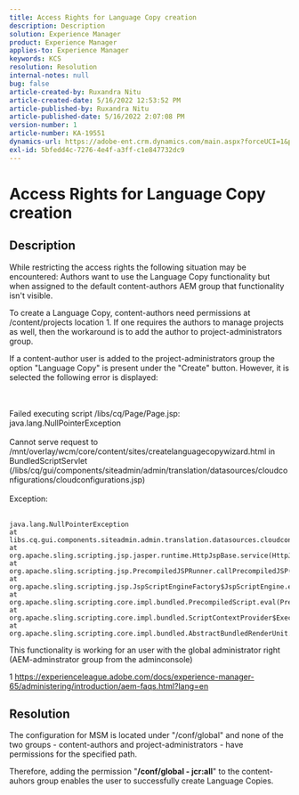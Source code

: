 ```yaml
---
title: Access Rights for Language Copy creation
description: Description
solution: Experience Manager
product: Experience Manager
applies-to: Experience Manager
keywords: KCS
resolution: Resolution
internal-notes: null
bug: false
article-created-by: Ruxandra Nitu
article-created-date: 5/16/2022 12:53:52 PM
article-published-by: Ruxandra Nitu
article-published-date: 5/16/2022 2:07:08 PM
version-number: 1
article-number: KA-19551
dynamics-url: https://adobe-ent.crm.dynamics.com/main.aspx?forceUCI=1&pagetype=entityrecord&etn=knowledgearticle&id=2e4a6f36-17d5-ec11-a7b5-000d3a37750e
exl-id: 5bfedd4c-7276-4e4f-a3ff-c1e847732dc9
---
```

# Access Rights for Language Copy creation

## Description


While restricting the access rights the following situation may be encountered:
 Authors want to use the Language Copy functionality but when assigned to the default content-authors AEM group that functionality isn't visible.

To create a Language Copy, content-authors need permissions at /content/projects location 1. If one requires the authors to manage projects as well, then the workaround is to add the author to project-administrators group.

If a content-author user is added to the project-administrators group the option "Language Copy" is present under the "Create" button. However, it is selected the following error is displayed:


<br><br>Failed executing script /libs/cq/Page/Page.jsp: java.lang.NullPointerException<br><br>
Cannot serve request to /mnt/overlay/wcm/core/content/sites/createlanguagecopywizard.html in BundledScriptServlet (/libs/cq/gui/components/siteadmin/admin/translation/datasources/cloudconfigurations/cloudconfigurations.jsp)
<br><br>Exception:<br><br>

```
java.lang.NullPointerException
at libs.cq.gui.components.siteadmin.admin.translation.datasources.cloudconfigurations.cloudconfigurations__002e__jsp._jspService(cloudconfigurations__002e__jsp.java:183)
at org.apache.sling.scripting.jsp.jasper.runtime.HttpJspBase.service(HttpJspBase.java:70)
at org.apache.sling.scripting.jsp.PrecompiledJSPRunner.callPrecompiledJSP(PrecompiledJSPRunner.java:72)
at org.apache.sling.scripting.jsp.JspScriptEngineFactory$JspScriptEngine.eval(JspScriptEngineFactory.java:583)
at org.apache.sling.scripting.core.impl.bundled.PrecompiledScript.eval(PrecompiledScript.java:56)
at org.apache.sling.scripting.core.impl.bundled.ScriptContextProvider$ExecutableContext.eval(ScriptContextProvider.java:170)
at org.apache.sling.scripting.core.impl.bundled.AbstractBundledRenderUnit.eval(AbstractBundledRenderUnit.java:135)
```




This functionality is working for an user with the global administrator right (AEM-adminstrator group from the adminconsole)



1 https://experienceleague.adobe.com/docs/experience-manager-65/administering/introduction/aem-faqs.html?lang=en


## Resolution


The configuration for MSM is located under "/conf/global" and none of the two groups - content-authors and project-administrators - have permissions for the specified path.

Therefore, adding the permission "<b>/conf/global - jcr:all</b>" to the content-auhors group enables the user to successfully create Language Copies.

